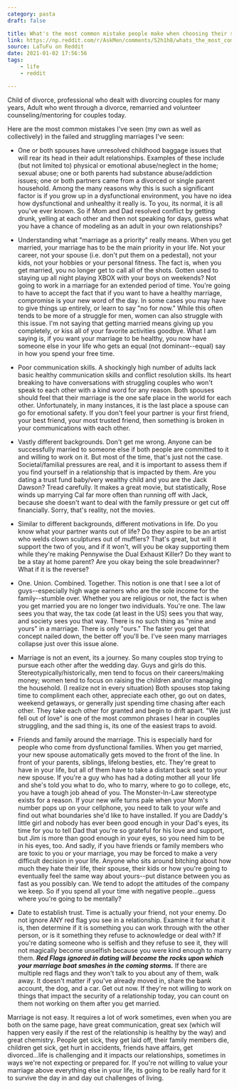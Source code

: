 ```yaml
---
category: pasta
draft: false

title: What's the most common mistake people make when choosing their spouse?
link: https://np.reddit.com/r/AskMen/comments/52h1h8/whats_the_most_common_mistake_people_make_when/d7kyny9/?context=3
source: LaTuFu on Reddit
date: 2021-01-02 17:56:56
tags:
    - life
    - reddit

---
```


Child of divorce, professional who dealt with divorcing couples for many years, Adult who went through a divorce, remarried and volunteer counseling/mentoring for couples today.

Here are the most common mistakes I've seen (my own as well as collectively) in the failed and struggling marriages I've seen:

* One or both spouses have unresolved childhood baggage issues that will rear its head in their adult relationships.  Examples of these include (but not limited to) physical or emotional abuse/neglect in the home; sexual abuse; one or both parents had substance abuse/addiction issues; one or both partners came from a divorced or single parent household.  Among the many reasons why this is such a significant factor is if you grow up in a dysfunctional environment, you have no idea how dysfunctional and unhealthy it really is.  To you, its normal, it is all you've ever known.  So if Mom and Dad resolved conflict by getting drunk, yelling at each other and then not speaking for days, guess what you have a chance of modeling as an adult in your own relationships?  

* Understanding what "marriage as a priority" really means.  When you get married, your marriage has to be the main priority in your life.  Not your career, not your spouse (i.e. don't put them on a pedestal), not your kids, not your hobbies or your personal fitness.  The fact is, when you get married, you no longer get to call all of the shots.  Gotten used to staying up all night playing XBOX with your boys on weekends?  Not going to work in a marriage for an extended period of time.  You're going to have to accept the fact that if you want to have a healthy marriage, compromise is your new word of the day.  In some cases you may have to give things up entirely, or learn to say "no for now."  While this often tends to be more of a struggle for men, women can also struggle with this issue.  I'm not saying that getting married means giving up you completely, or kiss all of your favorite activities goodbye.  What I am saying is, if you want your marriage to be healthy, you now have someone else in your life who gets an equal (not dominant--equal) say in how you spend your free time.  

* Poor communication skills.  A shockingly high number of adults lack basic healthy communication skills and conflict resolution skills.  Its heart breaking to have conversations with struggling couples who won't speak to each other with a kind word for any reason.  Both spouses should feel that their marriage is the one safe place in the world for each other.  Unfortunately, in many instances, it is the last place a spouse can go for emotional safety.  If you don't feel your partner is your first friend, your best friend, your most trusted friend, then something is broken in your communications with each other.  

* Vastly different backgrounds.  Don't get me wrong.  Anyone can be successfully married to someone else if both people are committed to it and willing to work on it.  But most of the time, that's just not the case.  Societal/familial pressures are real, and it is important to assess them if you find yourself  in a relationship that is impacted by them.  Are you dating a trust fund baby/very wealthy child and you are the Jack Dawson?  Tread carefully.  It makes a great movie, but statistically, Rose winds up marrying Cal far more often than running off with Jack, because she doesn't want to deal with the family pressure or get cut off financially.  Sorry, that's reality, not the movies.  

* Similar to different backgrounds, different motivations in life.  Do you know what your partner wants out of life?  Do they aspire to be an artist who welds clown sculptures out of mufflers?  That's great, but will it support the two of you, and if it won't, will you be okay supporting them while they're making Pennywise the Dual Exhaust Killer? Do they want to be a stay at home parent?  Are you okay being the sole breadwinner?  What if it is the reverse?  

* One.  Union.  Combined. Together.  This notion is one that I see a lot of guys--especially high wage earners who are the sole income for the family--stumble over.  Whether you are religious or not, the fact is when you get married you are no longer two individuals.  You're one.  The law sees you that way, the tax code (at least in the US) sees you that way, and society sees you that way.  There is no such thing as "mine and yours" in a marriage.  There is only "ours."  The faster you get that concept nailed down, the better off you'll be.  I've seen many marriages collapse just over this issue alone.

* Marriage is not an event, its a journey.  So many couples stop trying to pursue each other after the wedding day.  Guys and girls do this.  Stereotypically/historically, men tend to focus on their careers/making money;  women tend to focus on raising the children and/or managing the household.  (I realize not in every situation)  Both spouses stop taking time to compliment each other, appreciate each other, go out on dates, weekend getaways, or generally just spending time chasing after each other.  They take each other for granted and begin to drift apart.  "We just fell out of love" is one of the most common phrases I hear in couples struggling, and the sad thing is, its one of the easiest traps to avoid.  

* Friends and family around the marriage.  This is especially hard for people who come from dysfunctional families.  When you get married, your new spouse automatically gets moved to the front of the line.  In front of your parents, siblings, lifelong besties, etc.  They're great to have in your life, but all of them have to take a distant back seat to your new spouse.  If you're a guy who has had a doting mother all your life and she's told you what to do, who to marry, where to go to college, etc, you have a tough job ahead of you.  The Monster-In-Law stereotype exists for a reason.  If your new wife turns pale when your Mom's number pops up on your cellphone, you need to talk to your wife and find out what boundaries she'd like to have installed.  If you are Daddy's little girl and nobody has ever been good enough in your Dad's eyes, its time for you to tell Dad that you're so grateful for his love and support, but Jim is more than good enough in your eyes, so you need him to be in his eyes, too. And sadly, if you have friends or family members who are toxic to you or your marriage, you may be forced to make a very difficult decision in your life.  Anyone who sits around bitching about how much they hate their life, their spouse, their kids or how you're going to eventually feel the same way about yours--put distance between you as fast as you possibly can.  We tend to adopt the attitudes of the company we keep.  So if you spend all your time with negative people...guess where you're going to be mentally?

* Date to establish trust.  Time is actually your friend, not your enemy.  Do not ignore ANY red flag you see in a relationship.  Examine it for what it is, then determine if it is something you can work through with the other person, or is it something they refuse to acknowledge or deal with?  If you're dating someone who is selfish and they refuse to see it, they will not magically become unselfish because you were kind enough to marry them.  ***Red Flags ignored in dating will become the rocks upon which your marriage boat smashes in the coming storms.***  If there are multiple red flags and they won't talk to you about any of them, walk away.  It doesn't matter if you've already moved in, share the bank account, the dog, and a car.  Get out now.  If they're not willing to work on things that impact the security of a relationship today, you can count on them not working on them after you get married.


Marriage is not easy.  It requires a lot of work sometimes, even when you are both on the same page, have great communication, great sex (which will happen very easily if the rest of the relationship is healthy by the way) and great chemistry.  People get sick, they get laid off, their family members die, children get sick, get hurt in accidents, friends have affairs, get divorced...life is challenging and it impacts our relationships, sometimes in ways we're not expecting or prepared for.  If you're not willing to value your marriage above everything else in your life, its going to be really hard for it to survive the day in and day out challenges of living.
